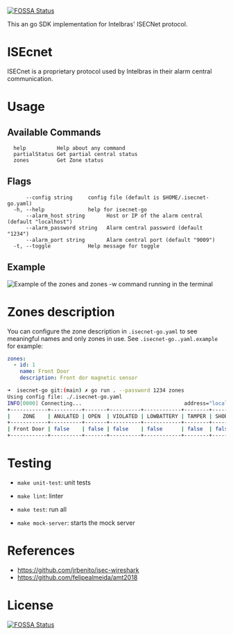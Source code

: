 [![FOSSA Status](https://app.fossa.com/api/projects/git%2Bgithub.com%2Fthspinto%2Fisecnet-go.svg?type=shield)](https://app.fossa.com/projects/git%2Bgithub.com%2Fthspinto%2Fisecnet-go?ref=badge_shield)

This an go SDK implementation for Intelbras' ISECNet protocol.

# ISEcnet

ISECnet is a proprietary protocol used by Intelbras in their alarm central communication.

# Usage

## Available Commands

```
  help          Help about any command
  partialStatus Get partial central status
  zones         Get Zone status
```

## Flags

```
      --config string     config file (default is $HOME/.isecnet-go.yaml)
  -h, --help              help for isecnet-go
      --alarm_host string       Host or IP of the alarm central (default "localhost")
      --alarm_password string   Alarm central password (default "1234")
      --alarm_port string       Alarm central port (default "9009")
  -t, --toggle            Help message for toggle
```

## Example

![Example of the zones and zones -w command running in the terminal](./img/zones.gif)

# Zones description

You can configure the zone description in `.isecnet-go.yaml` to see meaningful names and only zones in use. See `.isecnet-go..yaml.example` for example:

```yaml
zones:
  - id: 1
    name: Front Door
    description: Front dor magnetic sensor
```

```bash
➜  isecnet-go git:(main) ✗ go run . --password 1234 zones
Using config file: ./.isecnet-go.yaml
INFO[0000] Connecting...                                 address="localhost:9009"
+------------+----------+-------+----------+------------+--------+---------------+
|    ZONE    | ANULATED | OPEN  | VIOLATED | LOWBATTERY | TAMPER | SHORT CIRCUIT |
+------------+----------+-------+----------+------------+--------+---------------+
| Front Door | false    | false | false    | false      | false  | false         |
+------------+----------+-------+----------+------------+--------+---------------+
```

# Testing

* `make unit-test`: unit tests

* `make lint`: linter

* `make test`: run all

* `make mock-server`: starts the mock server


# References

* https://github.com/jrbenito/isec-wireshark
* https://github.com/felipealmeida/amt2018

# License
[![FOSSA Status](https://app.fossa.com/api/projects/git%2Bgithub.com%2Fthspinto%2Fisecnet-go.svg?type=large)](https://app.fossa.com/projects/git%2Bgithub.com%2Fthspinto%2Fisecnet-go?ref=badge_large)
